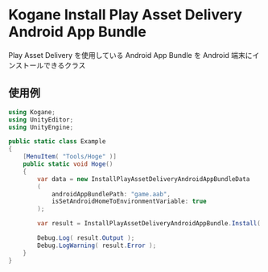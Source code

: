 # Kogane Install Play Asset Delivery Android App Bundle

Play Asset Delivery を使用している Android App Bundle を Android 端末にインストールできるクラス

## 使用例

```cs
using Kogane;
using UnityEditor;
using UnityEngine;

public static class Example
{
    [MenuItem( "Tools/Hoge" )]
    public static void Hoge()
    {
        var data = new InstallPlayAssetDeliveryAndroidAppBundleData
        (
            androidAppBundlePath: "game.aab",
            isSetAndroidHomeToEnvironmentVariable: true
        );

        var result = InstallPlayAssetDeliveryAndroidAppBundle.Install( data );

        Debug.Log( result.Output );
        Debug.LogWarning( result.Error );
    }
}
```